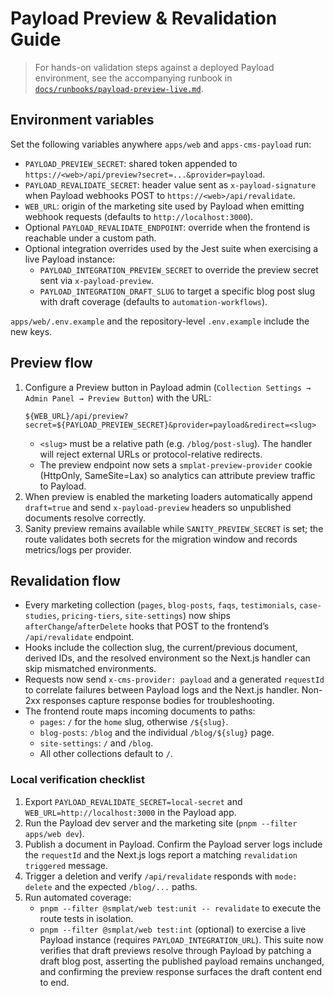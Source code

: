 # Payload Preview & Revalidation Guide

> For hands-on validation steps against a deployed Payload environment, see the accompanying runbook in [`docs/runbooks/payload-preview-live.md`](./runbooks/payload-preview-live.md).

## Environment variables

Set the following variables anywhere `apps/web` and `apps-cms-payload` run:

- `PAYLOAD_PREVIEW_SECRET`: shared token appended to `https://<web>/api/preview?secret=...&provider=payload`.
- `PAYLOAD_REVALIDATE_SECRET`: header value sent as `x-payload-signature` when Payload webhooks POST to `https://<web>/api/revalidate`.
- `WEB_URL`: origin of the marketing site used by Payload when emitting webhook requests (defaults to `http://localhost:3000`).
- Optional `PAYLOAD_REVALIDATE_ENDPOINT`: override when the frontend is reachable under a custom path.
- Optional integration overrides used by the Jest suite when exercising a live Payload instance:
  - `PAYLOAD_INTEGRATION_PREVIEW_SECRET` to override the preview secret sent via `x-payload-preview`.
  - `PAYLOAD_INTEGRATION_DRAFT_SLUG` to target a specific blog post slug with draft coverage (defaults to `automation-workflows`).

`apps/web/.env.example` and the repository-level `.env.example` include the new keys.

## Preview flow

1. Configure a Preview button in Payload admin (`Collection Settings → Admin Panel → Preview Button`) with the URL:
   ```text
   ${WEB_URL}/api/preview?secret=${PAYLOAD_PREVIEW_SECRET}&provider=payload&redirect=<slug>
   ```
   - `<slug>` must be a relative path (e.g. `/blog/post-slug`). The handler will reject external URLs or protocol-relative redirects.
   - The preview endpoint now sets a `smplat-preview-provider` cookie (HttpOnly, SameSite=Lax) so analytics can attribute preview traffic to Payload.
2. When preview is enabled the marketing loaders automatically append `draft=true` and send `x-payload-preview` headers so unpublished documents resolve correctly.
3. Sanity preview remains available while `SANITY_PREVIEW_SECRET` is set; the route validates both secrets for the migration window and records metrics/logs per provider.

## Revalidation flow

- Every marketing collection (`pages`, `blog-posts`, `faqs`, `testimonials`, `case-studies`, `pricing-tiers`, `site-settings`) now ships `afterChange`/`afterDelete` hooks that POST to the frontend’s `/api/revalidate` endpoint.
- Hooks include the collection slug, the current/previous document, derived IDs, and the resolved environment so the Next.js handler can skip mismatched environments.
- Requests now send `x-cms-provider: payload` and a generated `requestId` to correlate failures between Payload logs and the Next.js handler. Non-2xx responses capture response bodies for troubleshooting.
- The frontend route maps incoming documents to paths:
  - `pages`: `/` for the `home` slug, otherwise `/${slug}`.
  - `blog-posts`: `/blog` and the individual `/blog/${slug}` page.
  - `site-settings`: `/` and `/blog`.
  - All other collections default to `/`.

### Local verification checklist

1. Export `PAYLOAD_REVALIDATE_SECRET=local-secret` and `WEB_URL=http://localhost:3000` in the Payload app.
2. Run the Payload dev server and the marketing site (`pnpm --filter apps/web dev`).
3. Publish a document in Payload. Confirm the Payload server logs include the `requestId` and the Next.js logs report a matching `revalidation triggered` message.
4. Trigger a deletion and verify `/api/revalidate` responds with `mode: delete` and the expected `/blog/...` paths.
5. Run automated coverage:
   - `pnpm --filter @smplat/web test:unit -- revalidate` to execute the route tests in isolation.
   - `pnpm --filter @smplat/web test:int` (optional) to exercise a live Payload instance (requires `PAYLOAD_INTEGRATION_URL`).
     This suite now verifies that draft previews resolve through Payload by patching a draft blog post, asserting the published payload remains unchanged, and confirming the preview response surfaces the draft content end to end.
